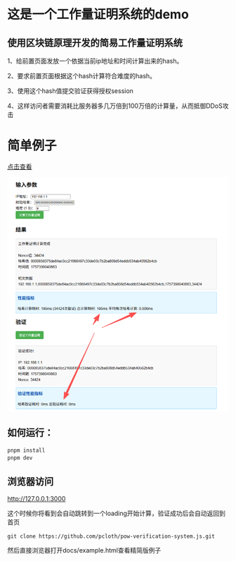 # 这是一个工作量证明系统的demo

## 使用区块链原理开发的简易工作量证明系统

1、给前置页面发放一个依据当前ip地址和时间计算出来的hash。

2、要求前置页面根据这个hash计算符合难度的hash。

3、使用这个hash值提交验证获得授权session

4、这样访问者需要消耗比服务器多几万倍到100万倍的计算量，从而抵御DDoS攻击

# 简单例子
[点击查看](./docs/example.html)

![例子图片](./public/exp.png)


## 如何运行：
```sh
pnpm install
pnpm dev
```

## 浏览器访问
http://127.0.0.1:3000

这个时候你将看到会自动跳转到一个loading开始计算，验证成功后会自动返回到首页


```
git clone https://github.com/pcloth/pow-verification-system.js.git
```

然后直接浏览器打开docs/example.html查看精简版例子